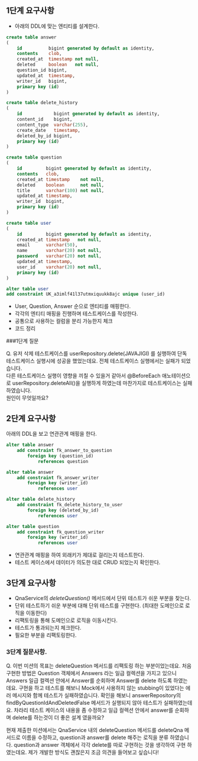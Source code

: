 ## 1단계 요구사항

* 아래의 DDL에 맞는 엔티티를 설계한다.

```sql
create table answer
(
    id          bigint generated by default as identity,
    contents    clob,
    created_at  timestamp not null,
    deleted     boolean   not null,
    question_id bigint,
    updated_at  timestamp,
    writer_id   bigint,
    primary key (id)
)

create table delete_history
(
    id            bigint generated by default as identity,
    content_id    bigint,
    content_type  varchar(255),
    create_date   timestamp,
    deleted_by_id bigint,
    primary key (id)
)

create table question
(
    id         bigint generated by default as identity,
    contents   clob,
    created_at timestamp    not null,
    deleted    boolean      not null,
    title      varchar(100) not null,
    updated_at timestamp,
    writer_id  bigint,
    primary key (id)
)

create table user
(
    id         bigint generated by default as identity,
    created_at timestamp   not null,
    email      varchar(50),
    name       varchar(20) not null,
    password   varchar(20) not null,
    updated_at timestamp,
    user_id    varchar(20) not null,
    primary key (id)
)

alter table user
add constraint UK_a3imlf41l37utmxiquukk8ajc unique (user_id)

```

* User, Question, Answer 순으로 엔티티를 매핑한다.
* 각각의 엔티티 매핑을 진행하며 테스트케이스를 작성한다.
* 공통으로 사용하는 컬럼을 분리 가능한지 체크
* 코드 정리

###1단계 질문

Q. 유저 삭제 테스트케이스를 userRepository.delete(JAVAJIGI) 를 실행하여 단독 테스트케이스 실행시에 성공을 했었는데요. 전체 테스트케이스 실행에서는 실패가 되었습니다.  
다른 테스트케이스 실행이 영향을 끼칠 수 있을거 같아서 @BeforeEach 애노테이션으로 userRepository.deleteAll()을 실행하게 하였는데 마찬가지로 테스트케이스는 실패하였습니다.  
원인이 무엇일까요?


## 2단계 요구사항

아래의 DDL을 보고 연관관계 매핑을 한다.

```sql
alter table answer
    add constraint fk_answer_to_question
        foreign key (question_id)
            references question

alter table answer
    add constraint fk_answer_writer
        foreign key (writer_id)
            references user

alter table delete_history
    add constraint fk_delete_history_to_user
        foreign key (deleted_by_id)
            references user

alter table question
    add constraint fk_question_writer
        foreign key (writer_id)
            references user
```

* 연관관계 매핑을 하여 외래키가 제대로 걸리는지 테스트한다.
* 테스트 케이스에서 데이터가 의도한 대로 CRUD 되었는지 확인한다.

## 3단계 요구사항

* QnaService의 *deleteQuestion()*  메서드에서 단위 테스트가 쉬운 부분을 찾는다.
* 단위 테스트하기 쉬운 부분에 대해 단위 테스트를 구현한다. (최대한 도메인으로 로직을 이동한다)
* 리팩토링을 통해 도메인으로 로직을 이동시킨다.
* 테스트가 통과되는지 체크한다.
* 필요한 부분을 리팩토링한다.

### 3단계 질문사항.

Q. 이번 미션의 목표는 deleteQuestion 메서드를 리팩토링 하는 부분이었는데요.  처음 구현한 방법은 Question 객체에서 Answers 라는 일급 컬렉션을 가지고 있으니 Answers 일급 컬렉션 안에서 Answer를 순회하며 Answer를 delete 하도록 하였는데요.  구현을 하고 테스트를 해보니 Mock에서 사용하지 않는 stubbing이 있었다는 에러 메시지와 함께 테스트가 실패하였습니다.  확인을 해보니 answerRepository의 findByQuestionIdAndDeletedFalse 메서드가 실행되지 않아 테스트가 실패하였는데요. 차라리 테스트 케이스의 내용을 좀 수정하고 일급 컬렉션 안에서 answer를 순회하며 delete를 하는것이 더 좋은 설계 였을까요?

현재 제출한 미션에서는 QnaService 내의 deleteQuestion 메서드를 deleteQna 메서드로 이름을 수정하고, question과 answer를 delete 해주는 로직을 분류 하였습니다. question과 answer 객체에서 각각 delete를 따로 구현하는 것을 생각하여 구현 하였는데요. 제가 개발한 방식도 괜찮은지 조금 의견을 들어보고 싶습니다! 
